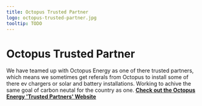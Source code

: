 ```yaml
---
title: Octopus Trusted Partner
logo: octopus-trusted-partner.jpg
tooltip: TODO
---
```


# Octopus Trusted Partner
We have teamed up with Octopus Energy as one of there trusted partners, which means we sometimes get referals from Octopus to install some of there ev chargers or solar and battery installations. 
Working to achive the same goal of carbon neutal for the country as one. 
[**Check out the Octopus Energy 'Trusted Partners' Website**](https://octopus.energy/Octopus-Trusted-Partners/)




